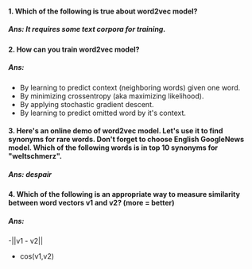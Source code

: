 #### 1. Which of the following is true about word2vec model?
##### Ans: It requires some text corpora for training.
#### 2. How can you train word2vec model?
##### Ans: 
- By learning to predict context (neighboring words) given one word.
- By minimizing crossentropy (aka maximizing likelihood).
- By applying stochastic gradient descent.
- By learning to predict omitted word by it's context.
#### 3. Here's an online demo of word2vec model. Let's use it to find synonyms for rare words. Don't forget to choose English GoogleNews model. Which of the following words is in top 10 synonyms for "weltschmerz".
##### Ans: despair
#### 4. Which of the following is an appropriate way to measure similarity between word vectors v1 and v2? (more = better)
##### Ans: 
-||v1 - v2||
- cos(v1,v2)